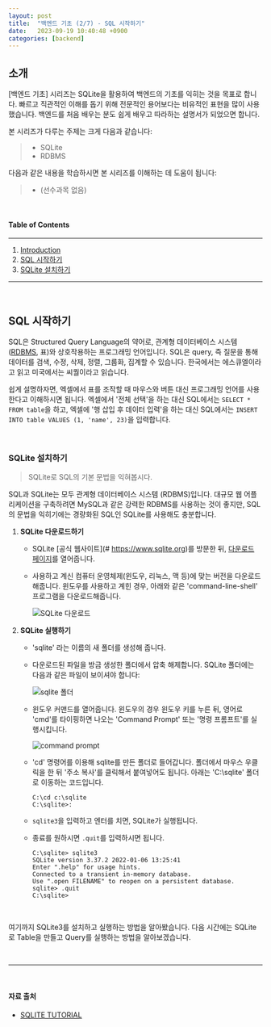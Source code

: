 ```yaml
---
layout: post
title:  "백엔드 기초 (2/7) - SQL 시작하기"
date:   2023-09-19 10:40:48 +0900
categories: [backend]
---
```


## 소개
[백엔드 기초] 시리즈는 SQLite을 활용하여 백엔드의 기초를 익히는 것을 목표로 합니다. 빠르고 직관적인 이해를 돕기 위해 전문적인 용어보다는 비유적인 표현을 많이 사용했습니다. 백엔드를 처음 배우는 분도 쉽게 배우고 따라하는 설명서가 되었으면 합니다.


본 시리즈가 다루는 주제는 크게 다음과 같습니다:
> - SQLite
> - RDBMS

다음과 같은 내용을 학습하시면 본 시리즈를 이해하는 데 도움이 됩니다:
> - (선수과목 없음)

&nbsp;
&nbsp;
&nbsp;
&nbsp;
&nbsp;

#### Table of Contents
---
1. [Introduction](#소개)
2. [SQL 시작하기](#sql-시작하기)
3. [SQLite 설치하기](#sqlite-설치하기)

---

&nbsp;
&nbsp;
&nbsp;
&nbsp;
&nbsp;

## SQL 시작하기

SQL은 Structured Query Language의 약어로, 관계형 데이터베이스 시스템([RDBMS](#https://minisemin.github.io/backend/2023/09/20/rdbms1.html), 표)와 상호작용하는 프로그래밍 언어입니다. SQL은 query, 즉 질문을 통해 데이터를 검색, 수정, 삭제, 정렬, 그룹화, 집계할 수 있습니다. 한국에서는 에스큐엘이라고 읽고 미국에서는 씨퀄이라고 읽습니다.

쉽게 설명하자면, 엑셀에서 표를 조작할 때 마우스와 버튼 대신 프로그래밍 언어를 사용한다고 이해하시면 됩니다. 엑셀에서 '전체 선택'을 하는 대신 SQL에서는 `SELECT * FROM table`을 하고, 엑셀에 '행 삽입 후 데이터 입력'을 하는 대신 SQL에서는 `INSERT INTO table VALUES (1, 'name', 23)`을 입력합니다.

&nbsp;

### SQLite 설치하기

> SQLite로 SQL의 기본 문법을 익혀봅시다.

SQL과 SQLite는 모두 관계형 데이터베이스 시스템 (RDBMS)입니다. 대규모 웹 어플리케이션을 구축하려면 MySQL과 같은 강력한 RDBMS를 사용하는 것이 좋지만, SQL의 문법을 익히기에는 경량화된 SQL인 SQLite를 사용해도 충분합니다.
&nbsp;

1. **SQLite 다운로드하기**

    - SQLite [공식 웹사이트](# https://www.sqlite.org)를 방문한 뒤, [다운로드 페이지](#https://www.sqlite.org/download.html)를 열어줍니다.

    - 사용하고 계신 컴퓨터 운영체제(윈도우, 리눅스, 맥 등)에 맞는 버전을 다운로드해줍니다. 윈도우를 사용하고 계힌 경우, 아래와 같은 'command-line-shell' 프로그램을 다운로드해줍니다.

      ![SQLite 다운로드](https://www.sqlitetutorial.net/wp-content/uploads/2019/08/SQLite3-Windows-Download.png)

2. **SQLite 실행하기**

    - 'sqlite' 라는 이름의 새 폴더를 생성해 줍니다.

    - 다운로드된 파일을 방금 생성한 폴더에서 압축 해제합니다. SQLite 폴더에는 다음과 같은 파일이 보이셔야 합니다:

      ![sqlite 폴더](https://www.sqlitetutorial.net/wp-content/uploads/2019/08/SQLite3-tools.png)

    - 윈도우 커맨드를 열어줍니다. 윈도우의 경우 윈도우 키를 누른 뒤, 영어로 'cmd'를 타이핑하면 나오는 'Command Prompt' 또는 '명령 프롬프트'를 실행시킵니다.

      ![command prompt](https://www.sqlitetutorial.net/wp-content/uploads/2019/08/SQLite3-command-line-window.png)

    - 'cd' 명령어를 이용해 sqlite를 만든 폴더로 들어갑니다. 폴더에서 마우스 우클릭을 한 뒤 '주소 복사'를 클릭해서 붙여넣어도 됩니다. 아래는 'C:\sqlite' 폴더로 이동하는 코드입니다.

      ```
      C:\cd c:\sqlite
      C:\sqlite>:
      ```

    - `sqlite3`을 입력하고 엔터를 치면, SQLite가 실행됩니다.

    - 종료를 원하시면 `.quit`를 입력하시면 됩니다.
      ```
      C:\sqlite> sqlite3
      SQLite version 3.37.2 2022-01-06 13:25:41
      Enter ".help" for usage hints.
      Connected to a transient in-memory database.
      Use ".open FILENAME" to reopen on a persistent database.
      sqlite> .quit
      C:\sqlite>
      ```

&nbsp;
&nbsp;

여기까지 SQLite3를 설치하고 실행하는 방법을 알아봤습니다.
다음 시간에는 SQLite로 Table을 만들고 Query를 실행하는 방법을 알아보겠습니다.

&nbsp;
&nbsp;

---

&nbsp;
&nbsp;
&nbsp;
&nbsp;
&nbsp;

#### 자료 출처
- [SQLITE TUTORIAL](#https://www.sqlitetutorial.net/download-install-sqlite/)
